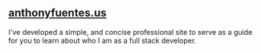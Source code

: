 
## [anthonyfuentes.us](http://anthonyfuentes.us/)

I've developed a simple, and concise professional site to serve as a guide for
you to learn about who I am as a full stack developer.
